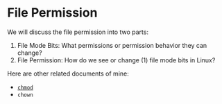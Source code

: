# File Permission

We will discuss the file permission into two parts:

1. File Mode Bits: What permissions or permission behavior they can change?
2. File Permission: How do we see or change (1) file mode bits in Linux?

Here are other related documents of mine:

* [`chmod`](https://github.com/reruo321/OS-Self-Study/tree/main/_Appendix/Linux/Commands/C/chmod)
* `chown`
